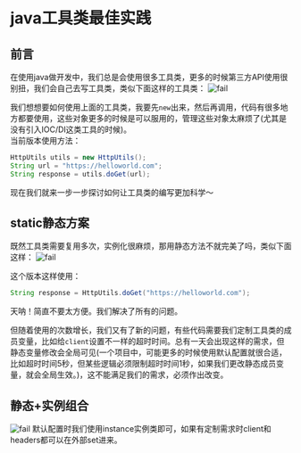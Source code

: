 # java工具类最佳实践

## 前言
在使用java做开发中，我们总是会使用很多工具类，更多的时候第三方API使用很别扭，我们会自己去写工具类，类似下面这样的工具类：
![fail](https://cdn.jsdelivr.net/gh/pitifulnoble/picture@master/uPic/54699c42b2b6e5c6dda96b8448ccff28.png)

我们想想要如何使用上面的工具类，我要先``new``出来，然后再调用，代码有很多地方都要使用，这些对象更多的时候是可以服用的，管理这些对象太麻烦了(尤其是没有引入IOC/DI这类工具的时候)。
<br>
当前版本使用方法：
```java
HttpUtils utils = new HttpUtils();
String url = "https://helloworld.com";
String response = utils.doGet(url);
```

现在我们就来一步一步探讨如何让工具类的编写更加科学～

## static静态方案
既然工具类需要复用多次，实例化很麻烦，那用静态方法不就完美了吗，类似下面这样：
![fail](https://cdn.jsdelivr.net/gh/pitifulnoble/picture@master/uPic/c63cfedbedc74d25a7efa0d97820851d.png)

这个版本这样使用：
```java
String response = HttpUtils.doGet("https://helloworld.com");
```
天呐！简直不要太方便。我们解决了所有的问题。

但随着使用的次数增长，我们又有了新的问题，有些代码需要我们定制工具类的成员变量，比如给``client``设置不一样的超时时间。总有一天会出现这样的需求，但静态变量修改会全局可见(一个项目中，可能更多的时候使用默认配置就很合适，比如超时时间5秒，但某些逻辑必须限制超时时间1秒，如果我们更改静态成员变量，就会全局生效。)，这不能满足我们的需求，必须作出改变。

## 静态+实例组合
![fail](https://cdn.jsdelivr.net/gh/pitifulnoble/picture@master/uPic/9541750acdc56612223f6014edd4092c.png)
默认配置时我们使用instance实例类即可，如果有定制需求时client和headers都可以在外部set进来。